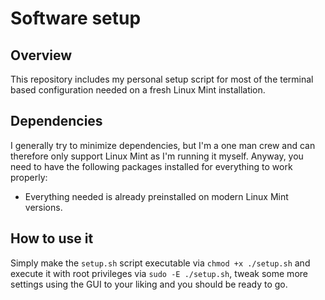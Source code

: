 # Software setup

## Overview

This repository includes my personal setup script for most of the terminal based configuration needed on a fresh Linux Mint installation.

## Dependencies

I generally try to minimize dependencies, but I'm a one man crew and can therefore only support Linux Mint as I'm running it myself. Anyway, you need to have the following packages installed for everything to work properly:

- Everything needed is already preinstalled on modern Linux Mint versions.

## How to use it

Simply make the `setup.sh` script executable via `chmod +x ./setup.sh` and execute it with root privileges via `sudo -E ./setup.sh`, tweak some more settings using the GUI to your liking and you should be ready to go.
